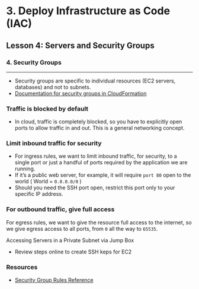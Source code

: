 # 3. Deploy Infrastructure as Code (IAC)

## Lesson 4: Servers and Security Groups


### 4. Security Groups

___

* Security groups are specific to individual resources (EC2 servers, databases) and not to subnets.
* [Documentation for security groups in CloudFormation](https://docs.aws.amazon.com/AWSCloudFormation/latest/UserGuide/aws-properties-ec2-security-group.html)

### Traffic is blocked by default
* In cloud, traffic is completely blocked, so you have to explicitly open ports to allow traffic in and out. This is a general networking concept.

### Limit inbound traffic for security
* For ingress rules, we want to limit inbound traffic, for security, to a single port or just a handful of ports required by the application we are running.
* If it’s a public web server, for example, it will require `port 80` open to the world ( World = `0.0.0.0/0` )
* Should you need the SSH port open, restrict this port only to your specific IP address.

### For outbound traffic, give full access

For egress rules, we want to give the resource full access to the internet, so we give egress access to all ports, from `0` all the way to `65535`.



Accessing Servers in a Private Subnet via Jump Box

- Review steps online to create SSH keps for EC2



### Resources
* [Security Group Rules Reference](https://docs.aws.amazon.com/AWSEC2/latest/UserGuide/security-group-rules-reference.html)